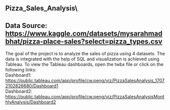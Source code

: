 ## Pizza_Sales_Analysis\
Data Source: https://www.kaggle.com/datasets/mysarahmadbhat/pizza-place-sales?select=pizza_types.csv
---

The goal of the project is to analyze the sales of pizza using 4 datasets. The data is integrated with the help of SQL and visualization is achieved using Tableau. To view the Tableau dashboards, open the twbx file or click on the following links:\
Dashboard1: https://public.tableau.com/app/profile/cw.peng/viz/PizzaSalesAnalysis_17072102826680/Dashboard1 \
Dashboard2: https://public.tableau.com/app/profile/cw.peng/viz/PizzaSalesAnalysisMonthlyAnalysis/Dashboard2

